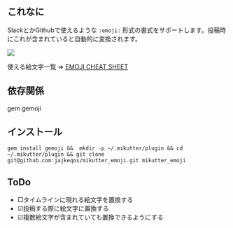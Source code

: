 ## これなに
SlackとかGithubで使えるような ```:emoji:``` 形式の書式をサポートします。投稿時にこれが含まれていると自動的に変換されます。

![](https://raw.githubusercontent.com/jajkeqos/mikutter_emoji/gh-pages/img/demo.gif)

使える絵文字一覧 => [EMOJI CHEAT SHEET](http://www.emoji-cheat-sheet.com/)

## 依存関係
gem gemoji

## インストール
```
gem install gemoji &&  mkdir -p ~/.mikutter/plugin && cd ~/.mikutter/plugin && git clone git@github.com:jajkeqos/mikutter_emoji.git mikutter_emoji
```

## ToDo
- □タイムラインに現れる絵文字を置換する
- ☑投稿する際に絵文字に置換する
- ☑複数絵文字が含まれていても置換できるようにする
